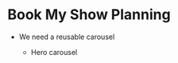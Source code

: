 # Book My Show Planning

<ul>
<li>We need a reusable carousel</li>
<ul>
<li>Hero carousel</li>
</ul>
</ul>
